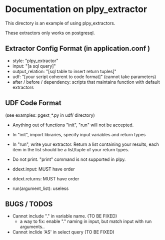 Documentation on plpy_extractor
====

This directory is an example of using plpy_extractors.

These extractors only works on postgresql.

Extractor Config Format (in application.conf )
----
- style: "plpy_extractor"
- input: "[a sql query]"
- output_relation: "[sql table to insert return tuples]"
- udf: "[your script coherent to code format]"  (cannot take parameters)
- after / before / dependency: scripts that maintains function with default extractors


UDF Code Format
----

(see examples: pgext_*.py in udf/ directory)

- Anything out of functions "init", "run" will not be accepted.
- In "init", import libraries, specify input variables and return types
- In "run", write your extractor. Return a list containing your results, each item in the list should be a list/tuple of your return types.
- Do not print. "print" command is not supported in plpy.

- ddext.input: MUST have order
- ddext.returns: MUST have order
- run(argument_list): useless


BUGS / TODOS
----
- Cannot include "." in variable name. (TO BE FIXED)
  - a way to fix: enable "." naming in input, but match input with run arguments..
- Cannot inclide 'AS' in select query (TO BE FIXED)

